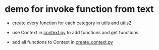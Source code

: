 # demo for invoke function from text

* create every function for each category in [utils](./utils.py) and [utils2](./utils2.py)

* use Context in [context.py](./context.py) to add functions and get functions

* add all functions to Context in [create_context.py](./create_context.py)